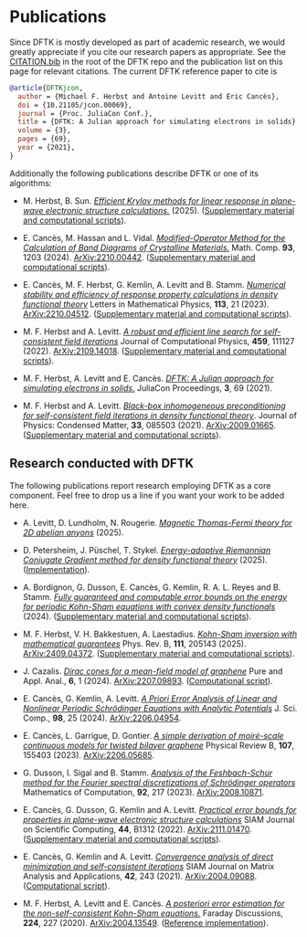 # Publications

Since DFTK is mostly developed as part of academic research,
we would greatly appreciate if you cite our research papers as appropriate.
See the [CITATION.bib](https://github.com/JuliaMolSim/DFTK.jl/blob/master/CITATION.bib)
in the root of the DFTK repo and the publication list
on this page for relevant citations.
The current DFTK reference paper to cite is
```bibtex
@article{DFTKjcon,
  author = {Michael F. Herbst and Antoine Levitt and Eric Cancès},
  doi = {10.21105/jcon.00069},
  journal = {Proc. JuliaCon Conf.},
  title = {DFTK: A Julian approach for simulating electrons in solids},
  volume = {3},
  pages = {69},
  year = {2021},
}
```

Additionally the following publications describe DFTK or one of its algorithms:

- M. Herbst, B. Sun.
  [*Efficient Krylov methods for linear response in plane-wave electronic structure calculations.*](https://arxiv.org/abs/2505.02319) (2025).
  ([Supplementary material and computational scripts](https://github.com/bonans/inexact_Krylov_response)).

- E. Cancès, M. Hassan and L. Vidal.
  [*Modified-Operator Method for the Calculation of Band Diagrams of Crystalline Materials.*](https://doi.org/10.1090/mcom/3897)
  Math. Comp. **93**, 1203 (2024).
  [ArXiv:2210.00442](https://arxiv.org/abs/2210.00442).
  ([Supplementary material and computational scripts](https://github.com/LaurentVidal95/ModifiedOp)).

- E. Cancès, M. F. Herbst, G. Kemlin, A. Levitt and B. Stamm.
  [*Numerical stability and efficiency of response property calculations in density functional theory*](https://arxiv.org/abs/2210.04512)
  Letters in Mathematical Physics, **113**, 21 (2023).
  [ArXiv:2210.04512](https://arxiv.org/abs/2210.04512).
  ([Supplementary material and computational scripts](https://github.com/gkemlin/response-calculations-metals)).

- M. F. Herbst and A. Levitt.
  [*A robust and efficient line search for self-consistent field iterations*](https://arxiv.org/abs/2109.14018)
  Journal of Computational Physics, **459**, 111127 (2022).
  [ArXiv:2109.14018](https://arxiv.org/abs/2109.14018).
  ([Supplementary material and computational scripts](https://github.com/mfherbst/supporting-adaptive-damping/)).

- M. F. Herbst, A. Levitt and E. Cancès.
  [*DFTK: A Julian approach for simulating electrons in solids.*](https://doi.org/10.21105/jcon.00069)
  JuliaCon Proceedings, **3**, 69 (2021).

- M. F. Herbst and A. Levitt.
  [*Black-box inhomogeneous preconditioning for self-consistent field iterations in density functional theory*](https://doi.org/10.1088/1361-648X/abcbdb).
  Journal of Physics: Condensed Matter, **33**, 085503 (2021).
  [ArXiv:2009.01665](https://arxiv.org/abs/2009.01665).
  ([Supplementary material and computational scripts](https://github.com/mfherbst/supporting-ldos-preconditioning/)).


## Research conducted with DFTK
The following publications report research employing DFTK as a core component.
Feel free to drop us a line if you want your work to be added here.

- A. Levitt, D. Lundholm, N. Rougerie.
  [*Magnetic Thomas-Fermi theory for 2D abelian anyons*](https://arxiv.org/abs/2504.13481) (2025).

- D. Petersheim, J. Püschel, T. Stykel.
  [*Energy-adaptive Riemannian Conjugate Gradient method for density functional theory*](https://arxiv.org/abs/2503.16225) (2025).
  ([Implementation](https://github.com/jonas-pueschel/RCG_DFTK/)).

- A. Bordignon, G. Dusson, E. Cancès, G. Kemlin, R. A. L. Reyes and B. Stamm.
  [*Fully guaranteed and computable error bounds on the energy for periodic Kohn-Sham equations with convex density functionals*](http://arxiv.org/abs/2409.11769v1) (2024).
  ([Supplementary material and computational scripts](https://doi.org/10.18419/darus-4469)).

- M. F. Herbst, V. H. Bakkestuen, A. Laestadius.
  [*Kohn-Sham inversion with mathematical guarantees*](https://doi.org/10.1103/PhysRevB.111.205143)
  Phys. Rev. B, **111**, 205143 (2025).
  [ArXiv:2409.04372](https://arxiv.org/abs/2409.04372).
  ([Supplementary material and computational scripts](https://github.com/mfherbst/supporting-my-inversion)).

- J. Cazalis.
  [*Dirac cones for a mean-field model of graphene*](https://doi.org/10.2140/paa.2024.6.129)
  Pure and Appl. Anal., **6**, 1 (2024).
  [ArXiv:2207.09893](https://arxiv.org/abs/2207.09893).
  ([Computational script](https://github.com/JuliaMolSim/DFTK.jl/blob/f7fcc31c79436b2582ac1604d4ed8ac51a6fd3c8/examples/publications/2022_cazalis.jl)).

- E. Cancès, G. Kemlin, A. Levitt.
  [*A Priori Error Analysis of Linear and Nonlinear Periodic Schrödinger Equations with Analytic Potentials*](https://doi.org/10.1007/s10915-023-02421-0)
  J. Sci. Comp., **98**, 25 (2024).
  [ArXiv:2206.04954](https://arxiv.org/abs/2206.04954).

- E. Cancès, L. Garrigue, D. Gontier.
  [*A simple derivation of moiré-scale continuous models for twisted bilayer graphene*](https://doi.org/10.1103/PhysRevB.107.155403)
  Physical Review B, **107**, 155403 (2023).
  [ArXiv:2206.05685](https://arxiv.org/abs/2206.05685).

- G. Dusson, I. Sigal and B. Stamm.
  [*Analysis of the Feshbach-Schur method for the Fourier spectral discretizations of Schrödinger operators*](http://doi.org/10.1090/mcom/3774)
  Mathematics of Computation, **92**, 217 (2023).
  [ArXiv:2008.10871](https://arxiv.org/abs/2008.10871).

- E. Cancès, G. Dusson, G. Kemlin and A. Levitt.
  [*Practical error bounds for properties in plane-wave electronic structure calculations*](https://doi.org/10.1137/21M1456224)
  SIAM Journal on Scientific Computing, **44**, B1312 (2022).
  [ArXiv:2111.01470](https://arxiv.org/abs/2111.01470).
  ([Supplementary material and computational scripts](https://github.com/gkemlin/paper-forces-estimator)).

- E. Cancès, G. Kemlin and A. Levitt.
  [*Convergence analysis of direct minimization and self-consistent iterations*](https://doi.org/10.1137/20M1332864)
  SIAM Journal on Matrix Analysis and Applications, **42**, 243 (2021).
  [ArXiv:2004.09088](https://arxiv.org/abs/2004.09088).
  ([Computational script](https://github.com/JuliaMolSim/DFTK.jl/blob/80c7452ef728f5e9f413f70e6d5eb4f8357075bc/examples/silicon_scf_convergence.jl)).

- M. F. Herbst, A. Levitt and E. Cancès.
  [*A posteriori error estimation for the non-self-consistent Kohn-Sham equations.*](https://doi.org/10.1039/D0FD00048E)
  Faraday Discussions, **224**, 227 (2020).
  [ArXiv:2004.13549](https://arxiv.org/abs/2004.13549).
  ([Reference implementation](https://github.com/mfherbst/error-estimates-nonscf-kohn-sham)).
